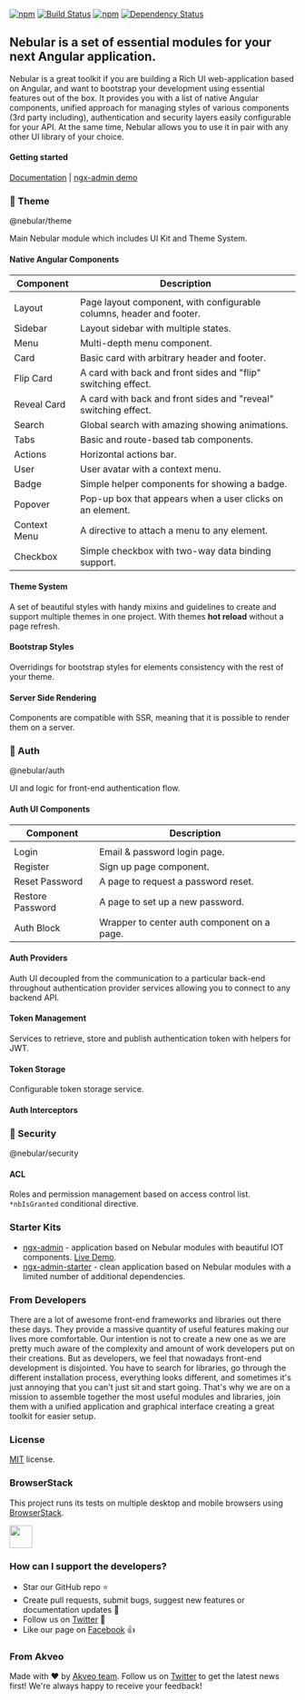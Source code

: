 [![npm](https://img.shields.io/npm/l/@nebular/theme.svg)]()
[![Build Status](https://travis-ci.org/akveo/nebular.svg?branch=master)](https://travis-ci.org/akveo/nebular)
[![npm](https://img.shields.io/npm/dt/@nebular/theme.svg)](https://www.npmjs.com/package/@nebular/theme)
[![Dependency Status](https://david-dm.org/akveo/ngx-admin/status.svg)](https://david-dm.org/akveo/ng2-admin)

## Nebular is a set of essential modules for your next Angular application.

Nebular is a great toolkit if you are building a Rich UI web-application based on Angular, and want to bootstrap your development using essential features out of the box. 
It provides you with a list of native Angular components, unified approach for managing styles of various components (3rd party including), authentication and security layers easily configurable for your API. 
At the same time, Nebular allows you to use it in pair with any other UI library of your choice.

#### Getting started
[Documentation](https://akveo.github.io/nebular/?utm_source=github&utm_medium=nebular_readme#/docs/getting-started/what-is-nebular) | [ngx-admin demo](http://github.com/akveo/ngx-admin)

### :art: Theme
@nebular/theme

Main Nebular module which includes UI Kit and Theme System.

#### Native Angular Components

| Component    | Description                                                          |
|--------------|----------------------------------------------------------------------|
|              |                                                                      |
| Layout       | Page layout component, with configurable columns, header and footer. |
| Sidebar      | Layout sidebar with multiple states.                                 |
| Menu         | Multi-depth menu component.                                          |
| Card         | Basic card with arbitrary header and footer.                         |
| Flip Card    | A card with back and front sides and "flip" switching effect.        |
| Reveal Card  | A card with back and front sides and "reveal" switching effect.      |
| Search       | Global search with amazing showing animations.                       |
| Tabs         | Basic and route-based tab components.                                |
| Actions      | Horizontal actions bar.                                              |
| User         | User avatar with a context menu.                                     |
| Badge        | Simple helper components for showing a badge.                        |
| Popover      | Pop-up box that appears when a user clicks on an element.            |
| Context Menu | A directive to attach a menu to any element.                         |
| Checkbox     | Simple checkbox with two-way data binding support.                   |

#### Theme System
A set of beautiful styles with handy mixins and guidelines to create and support multiple themes in one project. With themes **hot reload** without a page refresh.

#### Bootstrap Styles
Overridings for bootstrap styles for elements consistency with the rest of your theme.

#### Server Side Rendering 
Components are compatible with SSR, meaning that it is possible to render them on a server.


### :closed_lock_with_key: Auth
@nebular/auth

UI and logic for front-end authentication flow.

#### Auth UI Components

| Component        | Description                                                     |
|------------------|-----------------------------------------------------------------|
|                  |                                                                 |
| Login            | Email & password login page.                                    |
| Register         | Sign up page component.                                         |
| Reset Password   | A page to request a password reset.                             |
| Restore Password | A page to set up a new password.                                |
| Auth Block       | Wrapper to center auth component on a page.                     |

#### Auth Providers

Auth UI decoupled from the communication to a particular back-end throughout authentication provider services allowing you to connect to any backend API.

#### Token Management

Services to retrieve, store and publish authentication token with helpers for JWT.

#### Token Storage

Configurable token storage service.

#### Auth Interceptors

### :cop: Security
@nebular/security

#### ACL

Roles and permission management based on access control list. `*nbIsGranted` conditional directive.


### Starter Kits

- [ngx-admin](http://github.com/akveo/ngx-admin) - application based on Nebular modules with beautiful IOT components. [Live Demo](http://akveo.com/ngx-admin?utm_source=github&utm_medium=nebular_readme).
- [ngx-admin-starter](https://github.com/akveo/ngx-admin/tree/starter-kit) - clean application based on Nebular modules with a limited number of additional dependencies.


### From Developers
There are a lot of awesome front-end frameworks and libraries out there these days. They provide a massive quantity of useful features making our lives more comfortable. Our intention is not to create a new one as we are pretty much aware of the complexity and amount of work developers put on their creations. But as developers, we feel that nowadays front-end development is disjointed. You have to search for libraries, go through the different installation process, everything looks different, and sometimes it's just annoying that you can't just sit and start going. That's why we are on a mission to assemble together the most useful modules and libraries, join them with a unified application and graphical interface creating a great toolkit for easier setup.

### License
[MIT](LICENSE.txt) license.

### BrowserStack
This project runs its tests on multiple desktop and mobile browsers using [BrowserStack](http://www.browserstack.com).

<img src="https://cloud.githubusercontent.com/assets/131406/22254249/534d889e-e254-11e6-8427-a759fb23b7bd.png" height="40" />

### How can I support the developers?
- Star our GitHub repo :star:
- Create pull requests, submit bugs, suggest new features or documentation updates :wrench:
- Follow us on [Twitter](https://twitter.com/akveo_inc) :feet:
- Like our page on [Facebook](https://www.facebook.com/akveo/) :thumbsup:

### From Akveo
Made with :heart: by [Akveo team](http://akveo.com?utm_source=github&utm_medium=nebular_readme). Follow us on [Twitter](https://twitter.com/akveo_inc) to get the latest news first!
We're always happy to receive your feedback!
